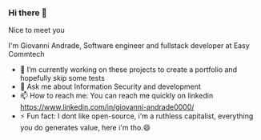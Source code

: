 ### Hi there 👋

Nice to meet you

I'm Giovanni Andrade, Software engineer and fullstack developer at Easy Commtech

- 🔭 I’m currently working on these projects to create a portfolio and hopefully skip some tests
- 💬 Ask me about Information Security and development
- 📫 How to reach me: You can reach me quickly on linkedin https://www.linkedin.com/in/giovanni-andrade0000/
- ⚡ Fun fact: I dont like open-source, i'm a ruthless capitalist, everything you do generates value, here i'm tho.😄

<!--
**alumniGiovanni/alumniGiovanni** is a ✨ _special_ ✨ repository because its `README.md` (this file) appears on your GitHub profile.

Here are some ideas to get you started:

- 🔭 I’m currently working on ...
- 🌱 I’m currently learning ...
- 👯 I’m looking to collaborate on ...
- 🤔 I’m looking for help with ...
- 💬 Ask me about ...
- 📫 How to reach me: ...
- 😄 Pronouns: ...
- ⚡ Fun fact: ...
-->
